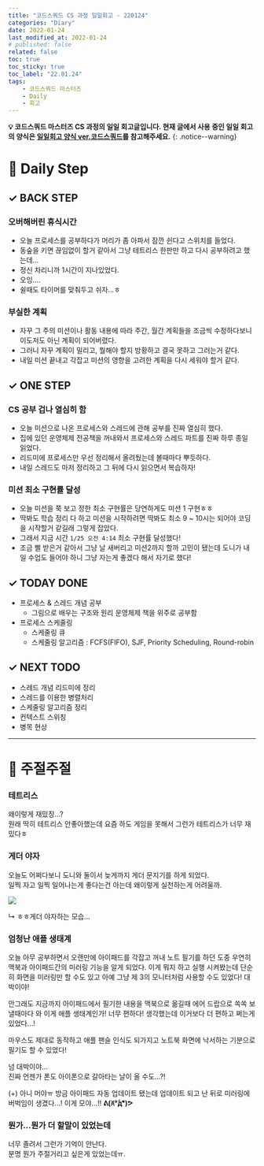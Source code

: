 ```yaml
---
title: "코드스쿼드 CS 과정 일일회고 - 220124"
categories: "Diary"
date: 2022-01-24
last_modified_at: 2022-01-24
# published: false
related: false
toc: true
toc_sticky: true
toc_label: "22.01.24"
tags:
    - 코드스쿼드 마스터즈
    - Daily
    - 회고
---
```

__💡 코드스쿼드 마스터즈 CS 과정의 일일 회고글입니다. 현재 글에서 사용 중인 일일 회고의 양식은 [<U>일일회고 양식 ver.코드스쿼드</U>](https://hemudi.github.io/diary/daily-retrospective-form/)를 참고해주세요.__
{: .notice--warning}

# __💭 Daily Step__
## __✓ BACK STEP__
### __오버해버린 휴식시간__
- 오늘 프로세스를 공부하다가 머리가 좀 아파서 잠깐 쉰다고 스위치를 들었다.
- 동숲을 키면 끊임없이 할거 같아서 그냥 테트리스 한판만 하고 다시 공부하려고 했는데...
- 정신 차리니까 1시간이 지나있었다.
- 오잉....
- 쉴때도 타이머를 맞춰두고 쉬자...ㅎ

### __부실한 계획__
- 자꾸 그 주의 미션이나 활동 내용에 따라 주간, 월간 계획들을 조금씩 수정하다보니 이도저도 아닌 계획이 되어버렸다.
- 그러니 자꾸 계획이 밀리고, 뭘해야 할지 방황하고 결국 못하고 그러는거 같다.
- 내일 미션 끝내고 각잡고 미션의 영향을 고려한 계획을 다시 세워야 할거 같다.

## __✓ ONE STEP__
### __CS 공부 겁나 열심히 함__
- 오늘 미션으로 나온 프로세스와 스레드에 관해 공부를 진짜 열심히 했다.
- 집에 있던 운영체제 전공책을 꺼내와서 프로세스와 스레드 파트를 진짜 하루 종일 읽었다.
- 리드미에 프로세스만 우선 정리해서 올려뒀는데 볼때마다 뿌듯하다.
- 내일 스레드도 마저 정리하고 그 뒤에 다시 읽으면서 복습하자!

### __미션 최소 구현률 달성__
- 오늘 미션을 쭉 보고 정한 최소 구현률은 당연하게도 미션 1 구현ㅎㅎ
- 딱봐도 학습 정리 다 하고 미션을 시작하려면 딱봐도 최소 9 ~ 10시는 되어야 코딩을 시작할거 같길래 그렇게 잡았다.
- 그래서 지금 시간 `1/25 오전 4:14` 최소 구현률 달성했다!
- 조금 삘 받은거 같아서 그냥 날 새버리고 미션2까지 할까 고민이 됐는데 도니가 내일 수업도 들어야 하니 그냥 자는게 좋겠다 해서 자기로 했다!

## __✓ TODAY DONE__
- 프로세스 & 스레드 개념 공부
  - 그림으로 배우는 구조와 원리 운영체제 책을 위주로 공부함
- 프로세스 스케줄링
  - 스케줄링 큐
  - 스케줄링 알고리즘 : FCFS(FIFO), SJF, Priority Scheduling, Round-robin

## __✓ NEXT TODO__
- 스레드 개념 리드미에 정리
- 스레드를 이용한 병렬처리
- 스케줄링 알고리즘 정리
- 컨텍스트 스위칭
- 병목 현상

---
# __💬 주절주절__
### __테트리스__
왜이렇게 재밌징...?  
원래 딱히 테트리스 안좋아했는데 요즘 하도 게임을 못해서 그런가 테트리스가 너무 재밌다ㅎ  

### __게더 야자__
오늘도 어쩌다보니 도니와 둘이서 늦게까지 게더 문지기를 하게 되었다.  
일찍 자고 일찍 일어나는게 좋다는건 아는데 왜이렇게 실천하는게 어려울까.  

![](https://user-images.githubusercontent.com/34249911/150850226-537bbe3a-7cfe-4f5b-aea6-7f1daca54cd2.JPG)

↳ ㅎㅎ게더 야자하는 모습...

### __엄청난 애플 생태계__
오늘 아무 공부하면서 오랜만에 아이패드를 각잡고 꺼내 노트 필기를 하던 도중 우연히 맥북과 아이패드간의 미러링 기능을 알게 되었다. 이게 뭐지 하고 실행 시켜봤는데 단순히 화면을 미러링만 할 수도 있고 아예 그냥 제 3의 모니터처럼 사용할 수도 있었다! 대박이야!  

안그래도 지금까지 아이패드에서 필기한 내용을 맥북으로 옮길때 에어 드랍으로 쏙쏙 보낼때마다 와 이게 애플 생태계인가! 너무 편하다! 생각했는데 이거보다 더 편하고 쩌는게 있었다...!  

마우스도 제대로 동작하고 애플 팬슬 인식도 되가지고 노트북 화면에 낙서하는 기분으로 필기도 할 수 있었다!  

넘 대박이야...  
진짜 언젠가 폰도 아이폰으로 갈아타는 날이 올 수도...?!  

(+) 아니 머야ㅠ 방금 아이패드 자동 업데이트 됐는데 업데이트 되고 난 뒤로 미러링에 버벅임이 생겼다...! 이게 모야...!! __ᕕ(ꐦ°᷄д°᷅)ᕗ__

### __뭔가...뭔가 더 할말이 있었는데__
너무 졸려서 그런가 기억이 안난다.  
분명 뭔가 주절거리고 싶은게 있었는데ㅠ.  